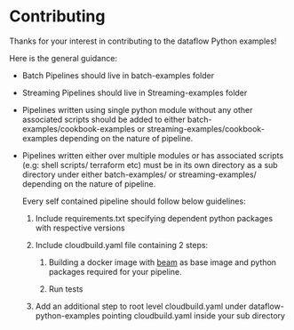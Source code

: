 # Contributing

Thanks for your interest in contributing to the dataflow Python examples!

Here is the general guidance:

* Batch Pipelines should live in batch-examples folder

* Streaming Pipelines should live in Streaming-examples folder

* Pipelines written using single python module without any other associated scripts should be added to either 
   batch-examples/cookbook-examples or streaming-examples/cookbook-examples depending on the nature of pipeline.
  
*  Pipelines written either over multiple modules or has associated scripts (e.g: shell scripts/ terraform etc) must be
   in its own directory as a sub directory under either batch-examples/ or streaming-examples/ depending on the nature of pipeline.
   
   Every self contained pipeline should follow below guidelines:
    
    1. Include requirements.txt specifying dependent python packages with respective versions 
    
    2. Include cloudbuild.yaml file containing 2 steps:
    
        1. Building a docker image with [beam](https://hub.docker.com/search?q=apache%2Fbeam_&type=image) as base image and 
           python packages required for your pipeline.
        
        2. Run tests
            
    3. Add an additional step to root level cloudbuild.yaml under dataflow-python-examples pointing cloudbuild.yaml inside your sub directory
